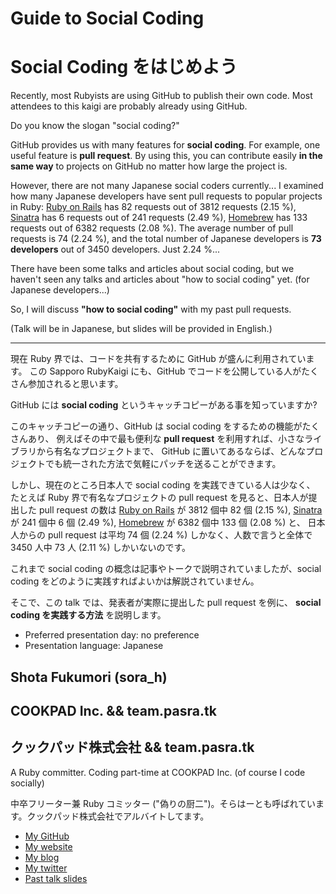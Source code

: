 # Guide to Social Coding
# Social Coding をはじめよう

Recently, most Rubyists are using GitHub to publish their own code.
Most attendees to this kaigi are probably already using GitHub.

Do you know the slogan "social coding?"

GitHub provides us with many features for __social coding__.
For example, one useful feature is __pull request__.
By using this, you can contribute easily __in the same way__ to projects
on GitHub no matter how large the project is.

However, there are not many Japanese social coders currently...
I examined how many Japanese developers have sent pull requests to
popular projects in Ruby:
[Ruby on Rails](https://github.com/rails/rails) has 82 requests out of
3812 requests (2.15 %),
[Sinatra](https://github.com/sinatra/sinatra) has 6 requests out of
241 requests (2.49 %),
[Homebrew](https://github.com/mxcl/homebrew) has 133 requests out of
6382 requests (2.08 %).
The average number of pull requests is 74 (2.24 %), and the total
number of Japanese developers is __73 developers__ out of 3450
developers.
Just 2.24 %...

There have been some talks and articles about social coding, but
we haven't seen any talks and articles about "how to social coding"
yet. (for Japanese developers...)

So, I will discuss __"how to social coding"__ with my past pull requests.

(Talk will be in Japanese, but slides will be provided in English.)

<hr>

現在 Ruby 界では、コードを共有するために GitHub が盛んに利用されています。
この Sapporo RubyKaigi にも、GitHub でコードを公開している人がたくさん参加されると思います。

GitHub には __social coding__ というキャッチコピーがある事を知っていますか?

このキャッチコピーの通り、GitHub は social coding をするための機能がたくさんあり、
例えばその中で最も便利な __pull request__ を利用すれば、小さなライブラリから有名なプロジェクトまで、
GitHub に置いてあるならば、どんなプロジェクトでも統一された方法で気軽にパッチを送ることができます。

しかし、現在のところ日本人で social coding を実践できている人は少なく、
たとえば Ruby 界で有名なプロジェクトの pull request を見ると、日本人が提出した pull request の数は
[Ruby on Rails](https://github.com/rails/rails) が 3812 個中 82 個 (2.15 %),
[Sinatra](https://github.com/sinatra/sinatra) が 241 個中 6 個 (2.49 %),
[Homebrew](https://github.com/mxcl/homebrew) が 6382 個中 133 個 (2.08 %) と、
日本人からの pull request は平均 74 個 (2.24 %) しかなく、人数で言うと全体で 3450 人中 73 人 (2.11 %) しかいないのです。

これまで social coding の概念は記事やトークで説明されていましたが、social coding
をどのように実践すればよいかは解説されていません。

そこで、この talk では、発表者が実際に提出した pull request を例に、
__social coding を実践する方法__ を説明します。

- Preferred presentation day: no preference
- Presentation language: Japanese

## Shota Fukumori (sora_h)

## COOKPAD Inc. && team.pasra.tk
## クックパッド株式会社 && team.pasra.tk

A Ruby committer. Coding part-time at COOKPAD Inc. (of course I code socially)

中卒フリーター兼 Ruby コミッター ("偽りの厨二")。そらはーとも呼ばれています。クックパッド株式会社でアルバイトしてます。

* [My GitHub](https://github.com/sorah)
* [My website](http://sorah.jp/)
* [My blog](http://blog.sorah.jp/)
* [My twitter](https://twitter.com/#!/sora_h)
* [Past talk slides](http://speakerdeck.com/u/sorah)
